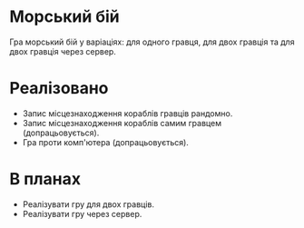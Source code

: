 # Морський бій
Гра морський бій у варіаціях: для одного гравця, для двох гравція та для двох гравція через сервер.

# Реалізовано
- Запис місцезнаходження кораблів гравців рандомно. 
- Запис місцезнаходження кораблів самим гравцем (допрацьовується).
- Гра проти комп'ютера (допрацьовується).
# В планах
- Реалізувати гру для двох гравців.
- Реалізувати гру через сервер.

